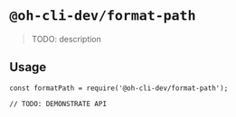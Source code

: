 # `@oh-cli-dev/format-path`

> TODO: description

## Usage

```
const formatPath = require('@oh-cli-dev/format-path');

// TODO: DEMONSTRATE API
```
